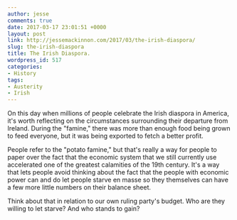 ```yaml
---
author: jesse
comments: true
date: 2017-03-17 23:01:51 +0000
layout: post
link: http://jessemackinnon.com/2017/03/the-irish-diaspora/
slug: the-irish-diaspora
title: The Irish Diaspora.
wordpress_id: 517
categories:
- History
tags:
- Austerity
- Irish
---
```


On this day when millions of people celebrate the Irish diaspora in America, it's worth reflecting on the circumstances surrounding their departure from Ireland. During the "famine," there was more than enough food being grown to feed everyone, but it was being exported to fetch a better profit.

People refer to the "potato famine," but that's really a way for people to paper over the fact that the economic system that we still currently use accelerated one of the greatest calamities of the 19th century. It's a way that lets people avoid thinking about the fact that the people with economic power can and do let people starve en masse so they themselves can have a few more little numbers on their balance sheet.

Think about that in relation to our own ruling party's budget. Who are they willing to let starve? And who stands to gain?
